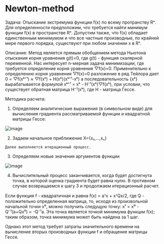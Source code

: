 # Newton-method

Задача: Отыскание экстремума функции f(x) по всему протранству Rⁿ. Для определенности предположим, что требуется найти минимум функции f(x) в пространстве Rⁿ. 
  Допустим также, что f(x) обладает единственным минимумом и что все частные производные, по крайней мере первого порядка, существуют при любом значении x в Rⁿ.

Описание: Метод является прямым обобщением метода Ньютона отыскания корня уравнения
    g(t)=0, где g(t) - функция скалярной переменной. 
  Нас интересует n-мерная задача минимизации, где требуется определение корня уравнения ▽f(x)=0. 
  Применительно к определению корня уравнения ▽f(x)=0 разложение в ряд Тейлора дает 0 = ▽f(xᵏ⁺¹) ≈ ▽f(xᵏ) + H(xᵏ)(xᵏ⁺¹-xᵏ) 
    а последовательность {xᵏ} вырабатывается формулой xᵏ⁺¹ = xᵏ - H⁻¹(xᵏ)▽f(xᵏ), 
    при условии, что существует обратная матрица H⁻¹(xᵏ), где H - матрица Гессе.

Методика расчета:

  1) Определяем аналитические выражения (в символьном виде) для вычисления градиента рассматриваемой функции и квадратной матрицы Гессе:

![image](https://github.com/Himitsu-de-Rune/Newton-method/assets/170539653/b37b7c34-79de-4556-8f5f-165b7c79f0cb)

  2) Задаем начальное приближение X={x₁,...,xₙ}

    Далее выполняется итерационный процесс.

  3) Определяем новые значения аргументов функции

![image](https://github.com/Himitsu-de-Rune/Newton-method/assets/170539653/b8daba9c-7dfc-4166-9926-2f70b766c28a)

  4) Вычислительный процесс заканчивается, когда будет достигнута точка, в которой оценка градиента будет равна нулю. В противном случае возвращаемся к шагу 3 и продолжаем итерационный расчет.

Если функция f - квадратичная и равна f(x) = aᵀx + xᵀQx/2, где Q - положительно определенная матрица, 
  то, исходя из произвольной начальной точки x⁰, можно получить следущую точку: x¹ = x⁰ - Q⁻¹(a+Qx⁰) = -Q⁻¹a. 
Эта точка является точкой минимума функции f(x); таким образом, точка минимума может быть найдена за 1 шаг.

Однако этот метод требует затраты значительного времени на вычисление вторых производных функции f и обращение матрицы Гессе.
